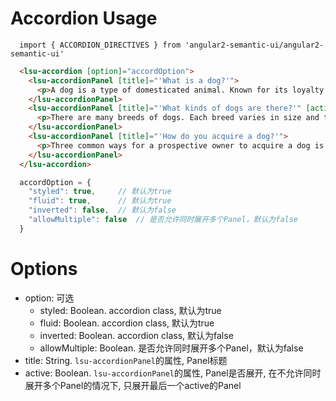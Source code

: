 # Accordion Usage

```typesctript
  import { ACCORDION_DIRECTIVES } from 'angular2-semantic-ui/angular2-semantic-ui'
```
```html
  <lsu-accordion [option]="accordOption">
    <lsu-accordionPanel [title]="'What is a dog?'">
      <p>A dog is a type of domesticated animal. Known for its loyalty and faithfulness, it can be found as a welcome guest in many households across the world.</p>
    </lsu-accordionPanel>
    <lsu-accordionPanel [title]="'What kinds of dogs are there?'" [active]="'true'">
      <p>There are many breeds of dogs. Each breed varies in size and temperament. Owners often select a breed of dog that they find to be compatible with their own lifestyle and desires from a companion.</p>
    </lsu-accordionPanel>
    <lsu-accordionPanel [title]="'How do you acquire a dog?'">
      <p>Three common ways for a prospective owner to acquire a dog is from pet shops, private owners, or shelters.</p>
    </lsu-accordionPanel>
  </lsu-accordion>
```
```typescript
  accordOption = {
    "styled": true,     // 默认为true
    "fluid": true,      // 默认为true
    "inverted": false,  // 默认为false
    "allowMultiple": false  // 是否允许同时展开多个Panel，默认为false
  }
```

# Options
- option: 可选
  - styled: Boolean. accordion class, 默认为true
  - fluid: Boolean. accordion class, 默认为true
  - inverted: Boolean. accordion class, 默认为false
  - allowMultiple: Boolean. 是否允许同时展开多个Panel，默认为false
- title: String. `lsu-accordionPanel`的属性, Panel标题
- active: Boolean. `lsu-accordionPanel`的属性, Panel是否展开, 在不允许同时展开多个Panel的情况下, 只展开最后一个active的Panel